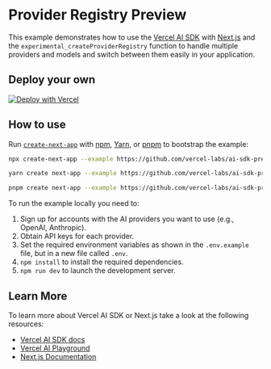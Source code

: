 # Provider Registry Preview

This example demonstrates how to use the [Vercel AI SDK](https://sdk.vercel.ai/docs) with [Next.js](https://nextjs.org/) and the `experimental_createProviderRegistry` function to handle multiple providers and models and switch between them easily in your application.

## Deploy your own

[![Deploy with Vercel](https://vercel.com/button)](https%3A%2F%2Fvercel.com%2Fnew%2Fclone%3Frepository-url%3Dhttps%3A%2F%2Fgithub.com%2Fvercel-labs%2Fai-sdk-preview-provider-registry%26env%3DOPENAI_API_KEY%2CANTHROPIC_API_KEY%2CGOOGLE_GENERATIVE_AI_API_KEY%26envDescription%3DAPI%20keys%20needed%20for%20application)

## How to use

Run [`create-next-app`](https://github.com/vercel/next.js/tree/canary/packages/create-next-app) with [npm](https://docs.npmjs.com/cli/init), [Yarn](https://yarnpkg.com/lang/en/docs/cli/create/), or [pnpm](https://pnpm.io) to bootstrap the example:

```bash
npx create-next-app --example https://github.com/vercel-labs/ai-sdk-preview-provider-registry ai-sdk-preview-provider-registry-example
```

```bash
yarn create next-app --example https://github.com/vercel-labs/ai-sdk-preview-provider-registry ai-sdk-preview-provider-registry-example
```

```bash
pnpm create next-app --example https://github.com/vercel-labs/ai-sdk-preview-provider-registry ai-sdk-preview-provider-registry-example
```

To run the example locally you need to:

1. Sign up for accounts with the AI providers you want to use (e.g., OpenAI, Anthropic).
2. Obtain API keys for each provider.
3. Set the required environment variables as shown in the `.env.example` file, but in a new file called `.env`.
4. `npm install` to install the required dependencies.
5. `npm run dev` to launch the development server.


## Learn More

To learn more about Vercel AI SDK or Next.js take a look at the following resources:

- [Vercel AI SDK docs](https://sdk.vercel.ai/docs)
- [Vercel AI Playground](https://play.vercel.ai)
- [Next.js Documentation](https://nextjs.org/docs)
